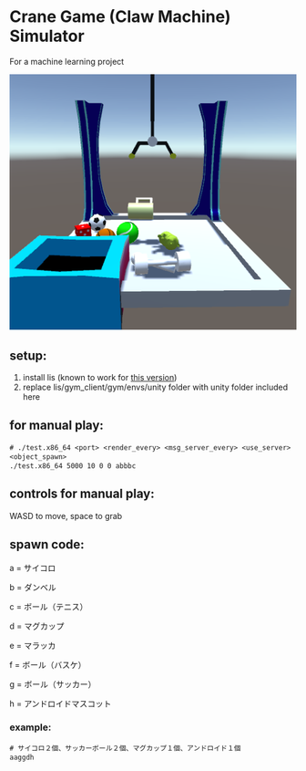 # Crane Game (Claw Machine) Simulator
For a machine learning project

![alt text](images/image1.png)

## setup:
1. install lis (known to work for [this version](https://github.com/stssg526/lis/tree/lisver2))
2. replace lis/gym_client/gym/envs/unity folder with unity folder included here

## for manual play:
```
# ./test.x86_64 <port> <render_every> <msg_server_every> <use_server> <object_spawn>
./test.x86_64 5000 10 0 0 abbbc
```

## controls for manual play:
WASD to move, space to grab

## spawn code:
a = サイコロ

b = ダンベル

c = ボール（テニス）

d = マグカップ

e = マラッカ

f = ボール（バスケ）

g = ボール（サッカー）

h = アンドロイドマスコット

### example:
```
# サイコロ２個、サッカーボール２個、マグカップ１個、アンドロイド１個
aaggdh
```

